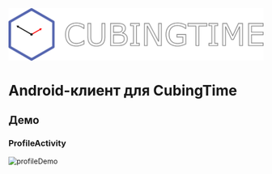 ![app_logo](imgres/app_logo.png)
# Android-клиент для CubingTime

## Демо
### ProfileActivity <br>
![profileDemo](imgres/profile_demo_api_21_and_after_21.gif)
